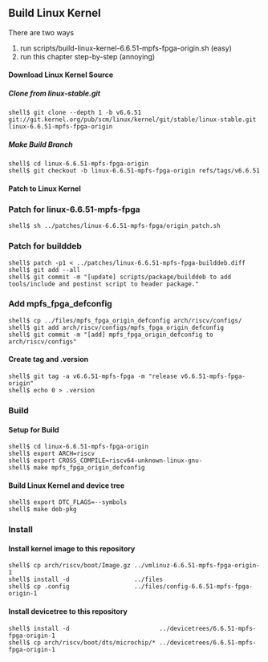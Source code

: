 ## Build Linux Kernel

There are two ways

1. run scripts/build-linux-kernel-6.6.51-mpfs-fpga-origin.sh (easy)
2. run this chapter step-by-step (annoying)

#### Download Linux Kernel Source

##### Clone from linux-stable.git

```console
shell$ git clone --depth 1 -b v6.6.51 git://git.kernel.org/pub/scm/linux/kernel/git/stable/linux-stable.git linux-6.6.51-mpfs-fpga-origin
```

##### Make Build Branch

```console
shell$ cd linux-6.6.51-mpfs-fpga-origin
shell$ git checkout -b linux-6.6.51-mpfs-fpga-origin refs/tags/v6.6.51
```

#### Patch to Linux Kernel

### Patch for linux-6.6.51-mpfs-fpga

```console
shell$ sh ../patches/linux-6.6.51-mpfs-fpga/origin_patch.sh
```
### Patch for builddeb

```console
shell$ patch -p1 < ../patches/linux-6.6.51-mpfs-fpga-builddeb.diff
shell$ git add --all
shell$ git commit -m "[update] scripts/package/builddeb to add tools/include and postinst script to header package."
```

### Add mpfs_fpga_defconfig

```console
shell$ cp ../files/mpfs_fpga_origin_defconfig arch/riscv/configs/
shell$ git add arch/riscv/configs/mpfs_fpga_origin_defconfig
shell$ git commit -m "[add] mpfs_fpga_origin_defconfig to arch/riscv/configs"
```

#### Create tag and .version

```console
shell$ git tag -a v6.6.51-mpfs-fpga -m "release v6.6.51-mpfs-fpga-origin"
shell$ echo 0 > .version
```

### Build

#### Setup for Build 

````console
shell$ cd linux-6.6.51-mpfs-fpga-origin
shell$ export ARCH=riscv
shell$ export CROSS_COMPILE=riscv64-unknown-linux-gnu-
shell$ make mpfs_fpga_origin_defconfig
````

#### Build Linux Kernel and device tree

````console
shell$ export DTC_FLAGS=--symbols
shell$ make deb-pkg
````

### Install

#### Install kernel image to this repository

```console
shell$ cp arch/riscv/boot/Image.gz ../vmlinuz-6.6.51-mpfs-fpga-origin-1
shell$ install -d                  ../files
shell$ cp .config                  ../files/config-6.6.51-mpfs-fpga-origin-1
```

#### Install devicetree to this repository

```console
shell$ install -d                         ../devicetrees/6.6.51-mpfs-fpga-origin-1
shell$ cp arch/riscv/boot/dts/microchip/* ../devicetrees/6.6.51-mpfs-fpga-origin-1
```


